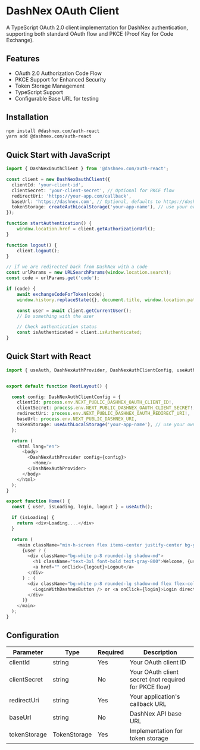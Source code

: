 
# DashNex OAuth Client

A TypeScript OAuth 2.0 client implementation for DashNex authentication, supporting both standard OAuth flow and PKCE (Proof Key for Code Exchange).

## Features

- OAuth 2.0 Authorization Code Flow
- PKCE Support for Enhanced Security
- Token Storage Management
- TypeScript Support
- Configurable Base URL for testing

## Installation

```bash
npm install @dashnex.com/auth-react
yarn add @dashnex.com/auth-react
```

## Quick Start with JavaScript

```typescript
import { DashNexOauthClient } from '@dashnex.com/auth-react';

const client = new DashNexOauthClient({
  clientId: 'your-client-id',
  clientSecret: 'your-client-secret', // Optional for PKCE flow
  redirectUri: 'https://your-app.com/callback',
  baseUrl: 'https://dashnex.com', // Optional, defaults to https://dashnex.com
  tokenStorage: createAuthLocalStorage('your-app-name'), // use your own unique name
});

function startAuthentication() {
    window.location.href = client.getAuthorizationUrl();
}

function logout() {
    client.logout();
}

// if we are redirected back from DashNex with a code
const urlParams = new URLSearchParams(window.location.search);
const code = urlParams.get('code');

if (code) {
    await exchangeCodeForToken(code);
    window.history.replaceState({}, document.title, window.location.pathname);

    const user = await client.getCurrentUser();
    // Do something with the user

    // Check authentication status
    const isAuthenticated = client.isAuthenticated;
} 

```

## Quick Start with React

```typescript
import { useAuth, DashNexAuthProvider, DashNexAuthClientConfig, useAuthLocalStorage, LoginWithDashnexButton } from "@dashnex.com/auth-react";


export default function RootLayout() {

  const config: DashNexAuthClientConfig = {
    clientId: process.env.NEXT_PUBLIC_DASHNEX_OAUTH_CLIENT_ID!,
    clientSecret: process.env.NEXT_PUBLIC_DASHNEX_OAUTH_CLIENT_SECRET!,
    redirectUri: process.env.NEXT_PUBLIC_DASHNEX_OAUTH_REDIRECT_URI!,
    baseUrl: process.env.NEXT_PUBLIC_DASHNEX_URI,
    tokenStorage: useAuthLocalStorage('your-app-name'), // use your own unique name
  };

  return (
    <html lang="en">
      <body>
        <DashNexAuthProvider config={config}>
          <Home/>
        </DashNexAuthProvider>
      </body>
    </html>
  );
}

export function Home() {
  const { user, isLoading, login, logout } = useAuth();

  if (isLoading) {
    return <div>Loading....</div>
  }

  return (
    <main className="min-h-screen flex items-center justify-center bg-gray-100">
      {user ? (
        <div className="bg-white p-8 rounded-lg shadow-md">
          <h1 className="text-3xl font-bold text-gray-800">Welcome, {user.firstName}</h1>
          <a href="" onClick={logout}>Logout</a>
        </div>
      ) : (
        <div className="bg-white p-8 rounded-lg shadow-md flex flex-col items-center">
          <LoginWithDashnexButton /> or <a onClick={login}>Login directly</a>
        </div>
      )}
    </main>
  );
}

```

## Configuration

| Parameter | Type | Required | Description |
|-----------|------|----------|-------------|
| clientId | string | Yes | Your OAuth client ID |
| clientSecret | string | No | Your OAuth client secret (not required for PKCE flow) |
| redirectUri | string | Yes | Your application's callback URL |
| baseUrl | string | No | DashNex API base URL |
| tokenStorage | TokenStorage | Yes | Implementation for token storage |